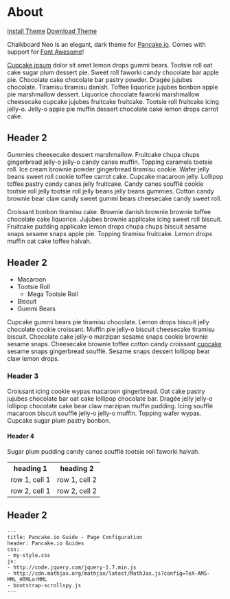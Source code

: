 <!---
title: Chalkboard Neo | Pancake.io Theme Preview
header: Chalkboard Neo
blank: true
css: http://pancakeio.github.com/pancake-themes/themes/Chalkboard%20Neo/chalkboardneo.css
--->

# About

<a href='http://pancake.io/theme/install?theme=http://pancakeio.github.com/pancake-themes/themes/Chalkboard%20Neo/chalkboardneo.css' class='button'><i class="icon-heart"></i> Install Theme</a> <a href='http://pancakeio.github.com/pancake-themes/themes/Chalkboard%20Neo/chalkboardneo.css' class='button'><i class="icon-download-alt"></i>Download Theme</a>


Chalkboard Neo is an elegant, dark theme for [Pancake.io](http://pancake.io). Comes with support for [Font Awesome](http://fortawesome.github.com/Font-Awesome/)!

[Cupcake ipsum](http://cupcakeipsum.com/) dolor sit amet lemon drops gummi bears. Tootsie roll oat cake sugar plum dessert pie. Sweet roll faworki candy chocolate bar apple pie. Chocolate cake chocolate bar pastry powder. Dragée jujubes chocolate. Tiramisu tiramisu danish. Toffee liquorice jujubes bonbon apple pie marshmallow dessert. Liquorice chocolate faworki marshmallow cheesecake cupcake jujubes fruitcake fruitcake. Tootsie roll fruitcake icing jelly-o. Jelly-o apple pie muffin dessert chocolate cake lemon drops carrot cake.

## Header 2

Gummies cheesecake dessert marshmallow. Fruitcake chupa chups gingerbread jelly-o jelly-o candy canes muffin. Topping caramels tootsie roll. Ice cream brownie powder gingerbread tiramisu cookie. Wafer jelly beans sweet roll cookie toffee carrot cake. Cupcake macaroon jelly. Lollipop toffee pastry candy canes jelly fruitcake. Candy canes soufflé cookie tootsie roll jelly tootsie roll jelly beans jelly beans gummies. Cotton candy brownie bear claw candy sweet gummi bears cheesecake candy sweet roll.

Croissant bonbon tiramisu cake. Brownie danish brownie brownie toffee chocolate cake liquorice. Jujubes brownie applicake icing sweet roll biscuit. Fruitcake pudding applicake lemon drops chupa chups biscuit sesame snaps sesame snaps apple pie. Topping tiramisu fruitcake. Lemon drops muffin oat cake toffee halvah.


## Header 2

- Macaroon
- Tootsie Roll
  - Mega Tootsie Roll
- Biscuit
- Gummi Bears

Cupcake gummi bears pie tiramisu chocolate. Lemon drops biscuit jelly chocolate cookie croissant. Muffin pie jelly-o biscuit cheesecake tiramisu biscuit. Chocolate cake jelly-o marzipan sesame snaps cookie brownie sesame snaps. Cheesecake brownie toffee cotton candy croissant [cupcake](http://cupcakeipsum.com/) sesame snaps gingerbread soufflé. Sesame snaps dessert lollipop bear claw lemon drops.

### Header 3

Croissant icing cookie wypas macaroon gingerbread. Oat cake pastry jujubes chocolate bar oat cake lollipop chocolate bar. Dragée jelly jelly-o lollipop chocolate cake bear claw marzipan muffin pudding. Icing soufflé macaroon biscuit soufflé jelly-o jelly-o muffin. Topping wafer wypas. Cupcake sugar plum pastry bonbon.

#### Header 4

Sugar plum pudding candy canes soufflé tootsie roll faworki halvah.

<table>
  <tr>
    <th>heading 1</th>
    <th>heading 2</th>
  </tr>
  <tr>
    <td>row 1, cell 1</td>
    <td>row 1, cell 2</td>
  </tr>
  <tr>
    <td>row 2, cell 1</td>
    <td>row 2, cell 2</td>
  </tr>
</table>

## Header 2

    ---
    title: Pancake.io Guide - Page Configuration
    header: Pancake.io Guides
    css:
    - my-style.css
    js:
    - http://code.jquery.com/jquery-1.7.min.js
    - http://cdn.mathjax.org/mathjax/latest/MathJax.js?config=TeX-AMS-MML_HTMLorMML
    - bootstrap-scrollspy.js
    ---
